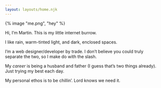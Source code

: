 ```yaml
---
layout: layouts/home.njk
---
```


{% image "me.png", "hey" %}

<div class="text">

Hi, I’m Martin. This is my little internet burrow.

I like rain, warm-tinted light, and dark, enclosed spaces.

I’m a web designer/developer by trade. I don’t believe you could truly separate the two, so I make do with the slash.

My *career* is being a husband and father (I guess that’s two things already). Just trying my best each day.

My personal ethos is to be chillin’. Lord knows we need it.

</div>
